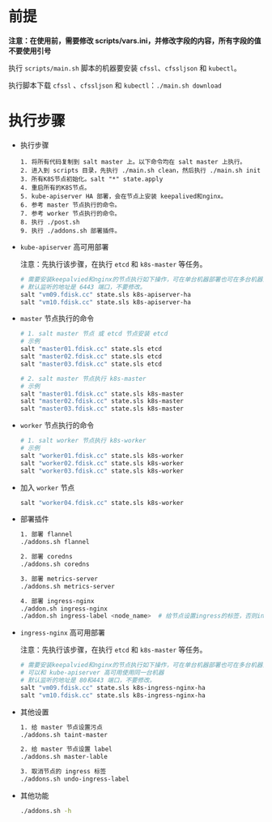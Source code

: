 # 前提

**注意：在使用前，需要修改 scripts/vars.ini，并修改字段的内容，所有字段的值不要使用引号**

执行 `scripts/main.sh` 脚本的机器要安装 `cfssl`、`cfssljson` 和 `kubectl`。

执行脚本下载 `cfssl` 、`cfssljson` 和 `kubectl`：`./main.sh download`

# 执行步骤

- 执行步骤

  ```text
  1. 将所有代码复制到 salt master 上。以下命令均在 salt master 上执行。
  2. 进入到 scripts 目录，先执行 ./main.sh clean，然后执行 ./main.sh init
  3. 所有K8S节点初始化。salt "*" state.apply
  4. 重启所有的K8S节点。
  5. kube-apiserver HA 部署，会在节点上安装 keepalived和nginx。
  6. 参考 master 节点执行的命令。
  7. 参考 worker 节点执行的命令。
  8. 执行 ./post.sh
  9. 执行 ./addons.sh 部署插件。
  ```

- `kube-apiserver` 高可用部署

  注意：先执行该步骤，在执行 `etcd` 和 `k8s-master` 等任务。

  ```bash
  # 需要安装keepalvied和nginx的节点执行如下操作，可在单台机器部署也可在多台机器部署，必须和kube-apiserver节点分开。
  # 默认监听的地址是 6443 端口，不要修改。
  salt "vm09.fdisk.cc" state.sls k8s-apiserver-ha
  salt "vm10.fdisk.cc" state.sls k8s-apiserver-ha
  ```

- `master` 节点执行的命令

  ```bash
  # 1. salt master 节点 或 etcd 节点安装 etcd
  # 示例
  salt "master01.fdisk.cc" state.sls etcd
  salt "master02.fdisk.cc" state.sls etcd
  salt "master03.fdisk.cc" state.sls etcd

  # 2. salt master 节点执行 k8s-master
  # 示例
  salt "master01.fdisk.cc" state.sls k8s-master
  salt "master02.fdisk.cc" state.sls k8s-master
  salt "master03.fdisk.cc" state.sls k8s-master
  ```

- `worker` 节点执行的命令

  ```bash
  # 1. salt worker 节点执行 k8s-worker
  # 示例
  salt "worker01.fdisk.cc" state.sls k8s-worker
  salt "worker02.fdisk.cc" state.sls k8s-worker
  salt "worker03.fdisk.cc" state.sls k8s-worker
  ```

- 加入 `worker` 节点

  ```bash
  salt "worker04.fdisk.cc" state.sls k8s-worker
  ```

- 部署插件

  ```bash
  1. 部署 flannel
  ./addons.sh flannel

  2. 部署 coredns
  ./addons.sh coredns

  3. 部署 metrics-server
  ./addons.sh metrics-server

  4. 部署 ingress-nginx
  ./addon.sh ingress-nginx
  ./addon.sh ingress-label <node_name>  # 给节点设置ingress的标签，否则ingress-nginx-controller的容器无法创建。
  ```

- `ingress-nginx` 高可用部署

  注意：先执行该步骤，在执行 `etcd` 和 `k8s-master` 等任务。

  ```bash
  # 需要安装keepalvied和nginx的节点执行如下操作，可在单台机器部署也可在多台机器部署，必须和kube-apiserver节点分开。
  # 可以和 kube-apiserver 高可用使用同一台机器
  # 默认监听的地址是 80和443 端口，不要修改。
  salt "vm09.fdisk.cc" state.sls k8s-ingress-nginx-ha
  salt "vm10.fdisk.cc" state.sls k8s-ingress-nginx-ha
  ```

- 其他设置

  ```bash
  1. 给 master 节点设置污点
  ./addons.sh taint-master

  2. 给 master 节点设置 label
  ./addons.sh master-lable

  3. 取消节点的 ingress 标签
  ./addons.sh undo-ingress-label
  ```

- 其他功能

  ```bash
  ./addons.sh -h
  ```
